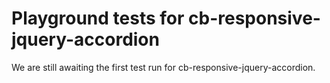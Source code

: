 # Playground tests for cb-responsive-jquery-accordion
We are still awaiting the first test run for cb-responsive-jquery-accordion.
